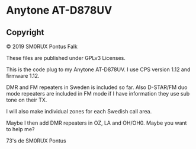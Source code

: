 # Anytone AT-D878UV

## Copyright

© 2019 SM0RUX Pontus Falk

These files are published under GPLv3 Licenses.

This is the code plug to my Anytone AT-D878UV. I use CPS version 1.12 and firmware 1.12.

DMR and FM repeaters in Sweden is included so far. Also D-STAR/FM duo mode repeaters are included in FM mode if I have information they use sub tone on their TX.

I will also make individual zones for each Swedish call area.

Maybe I then add DMR repeaters in OZ, LA and OH/OH0. Maybe you want to help me?

73's de SM0RUX Pontus
